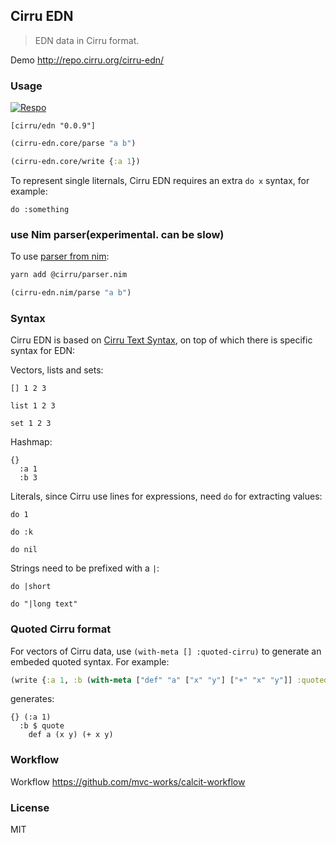 
Cirru EDN
----

> EDN data in Cirru format.

Demo http://repo.cirru.org/cirru-edn/

### Usage

[![Respo](https://img.shields.io/clojars/v/cirru/edn.svg)](https://clojars.org/cirru/edn)

```edn
[cirru/edn "0.0.9"]
```

```clojure
(cirru-edn.core/parse "a b")

(cirru-edn.core/write {:a 1})
```

To represent single liternals, Cirru EDN requires an extra `do x` syntax, for example:

```cirru
do :something
```

### use Nim parser(experimental. can be slow)

To use [parser from nim](https://github.com/Cirru/parser.nim/):

```bash
yarn add @cirru/parser.nim
```

```clojure
(cirru-edn.nim/parse "a b")
```

### Syntax

Cirru EDN is based on [Cirru Text Syntax](http://text.cirru.org/), on top of which there is specific syntax for EDN:

Vectors, lists and sets:

```cirru
[] 1 2 3
```

```cirru
list 1 2 3
```

```cirru
set 1 2 3
```

Hashmap:

```cirru
{}
  :a 1
  :b 3
```

Literals, since Cirru use lines for expressions, need `do` for extracting values:

```cirru
do 1
```

```cirru
do :k
```

```cirru
do nil
```

Strings need to be prefixed with a `|`:

```cirru
do |short
```

```cirru
do "|long text"
```

### Quoted Cirru format

For vectors of Cirru data, use `(with-meta [] :quoted-cirru)` to generate an embeded quoted syntax. For example:

```clojure
(write {:a 1, :b (with-meta ["def" "a" ["x" "y"] ["+" "x" "y"]] :quoted-cirru)})
```

generates:

```cirru
{} (:a 1)
  :b $ quote
    def a (x y) (+ x y)
```

### Workflow

Workflow https://github.com/mvc-works/calcit-workflow

### License

MIT

